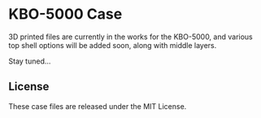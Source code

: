# KBO-5000 Case

3D printed files are currently in the works for the KBO-5000, and various top shell options will be added soon, along with middle layers.

Stay tuned...

License
-------
These case files are released under the MIT License.
